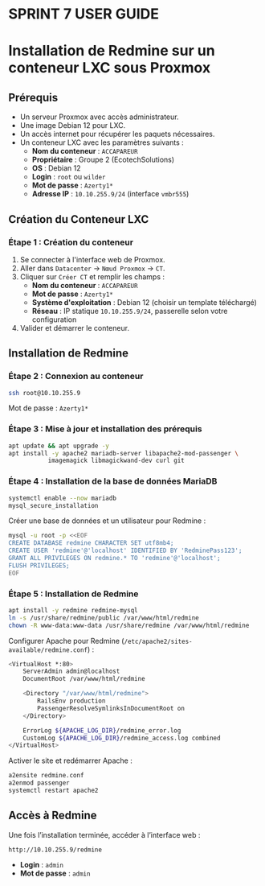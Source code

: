 # SPRINT 7 USER GUIDE
# Installation de Redmine sur un conteneur LXC sous Proxmox

## Prérequis

- Un serveur Proxmox avec accès administrateur.
- Une image Debian 12 pour LXC.
- Un accès internet pour récupérer les paquets nécessaires.
- Un conteneur LXC avec les paramètres suivants :
  - **Nom du conteneur** : `ACCAPAREUR`
  - **Propriétaire** : Groupe 2 (EcotechSolutions)
  - **OS** : Debian 12
  - **Login** : `root` ou `wilder`
  - **Mot de passe** : `Azerty1*`
  - **Adresse IP** : `10.10.255.9/24` (interface `vmbr555`)

## Création du Conteneur LXC

### Étape 1 : Création du conteneur

1. Se connecter à l'interface web de Proxmox.
2. Aller dans `Datacenter` → `Nœud Proxmox` → `CT`.
3. Cliquer sur `Créer CT` et remplir les champs :
   - **Nom du conteneur** : `ACCAPAREUR`
   - **Mot de passe** : `Azerty1*`
   - **Système d'exploitation** : Debian 12 (choisir un template téléchargé)
   - **Réseau** : IP statique `10.10.255.9/24`, passerelle selon votre configuration
4. Valider et démarrer le conteneur.

## Installation de Redmine

### Étape 2 : Connexion au conteneur

```bash
ssh root@10.10.255.9
```
Mot de passe : `Azerty1*`

### Étape 3 : Mise à jour et installation des prérequis

```bash
apt update && apt upgrade -y
apt install -y apache2 mariadb-server libapache2-mod-passenger \
           imagemagick libmagickwand-dev curl git
```

### Étape 4 : Installation de la base de données MariaDB

```bash
systemctl enable --now mariadb
mysql_secure_installation
```

Créer une base de données et un utilisateur pour Redmine :

```bash
mysql -u root -p <<EOF
CREATE DATABASE redmine CHARACTER SET utf8mb4;
CREATE USER 'redmine'@'localhost' IDENTIFIED BY 'RedminePass123';
GRANT ALL PRIVILEGES ON redmine.* TO 'redmine'@'localhost';
FLUSH PRIVILEGES;
EOF
```

### Étape 5 : Installation de Redmine

```bash
apt install -y redmine redmine-mysql
ln -s /usr/share/redmine/public /var/www/html/redmine
chown -R www-data:www-data /usr/share/redmine /var/www/html/redmine
```

Configurer Apache pour Redmine (`/etc/apache2/sites-available/redmine.conf`) :

```bash
<VirtualHost *:80>
    ServerAdmin admin@localhost
    DocumentRoot /var/www/html/redmine

    <Directory "/var/www/html/redmine">
        RailsEnv production
        PassengerResolveSymlinksInDocumentRoot on
    </Directory>

    ErrorLog ${APACHE_LOG_DIR}/redmine_error.log
    CustomLog ${APACHE_LOG_DIR}/redmine_access.log combined
</VirtualHost>
```

Activer le site et redémarrer Apache :

```bash
a2ensite redmine.conf
a2enmod passenger
systemctl restart apache2
```

## Accès à Redmine

Une fois l’installation terminée, accéder à l’interface web :

```
http://10.10.255.9/redmine
```

- **Login** : `admin`
- **Mot de passe** : `admin`
